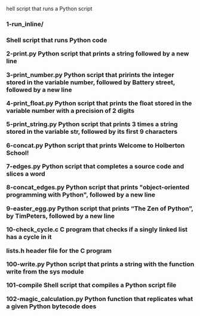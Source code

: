 hell script that runs a Python script
<h3>1-run_inline/<h3>	Shell script that runs Python code

2-print.py	Python script that prints a string followed by a new line

3-print_number.py	Python script that prirints the integer stored in the variable number, followed by Battery street, followed by a new line

4-print_float.py	Python script that prints the float stored in the variable number with a precision of 2 digits

5-print_string.py	Python script that prints 3 times a string stored in the variable str, followed by its first 9 characters

6-concat.py	Python script that prints Welcome to Holberton School!

7-edges.py	Python script that completes a source code and slices a word

8-concat_edges.py	Python script that prints "object-oriented programming with Python", followed by a new line

9-easter_egg.py	Python script that prints “The Zen of Python”, by TimPeters, followed by a new line

10-check_cycle.c	C program that checks if a singly linked list has a cycle in it

lists.h	header file for the C program

100-write.py	Python script that prints a string with the function write from the sys module

101-compile	       Shell script that compiles a Python script file

102-magic_calculation.py	Python function that replicates what a given Python bytecode does

